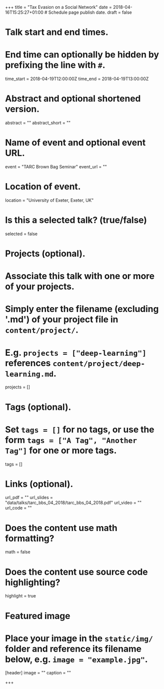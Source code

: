 +++
title = "Tax Evasion on a Social Network"
date = 2018-04-16T15:25:27+01:00  # Schedule page publish date.
draft = false

# Talk start and end times.
#   End time can optionally be hidden by prefixing the line with `#`.
time_start = 2018-04-19T12:00:00Z
time_end = 2018-04-19T13:00:00Z

# Abstract and optional shortened version.
abstract = ""
abstract_short = ""

# Name of event and optional event URL.
event = "TARC Brown Bag Seminar"
event_url = ""

# Location of event.
location = "University of Exeter, Exeter, UK"

# Is this a selected talk? (true/false)
selected = false

# Projects (optional).
#   Associate this talk with one or more of your projects.
#   Simply enter the filename (excluding '.md') of your project file in `content/project/`.
#   E.g. `projects = ["deep-learning"]` references `content/project/deep-learning.md`.
projects = []

# Tags (optional).
#   Set `tags = []` for no tags, or use the form `tags = ["A Tag", "Another Tag"]` for one or more tags.
tags = []

# Links (optional).
url_pdf = ""
url_slides = "data/talks/tarc_bbs_04_2018/tarc_bbs_04_2018.pdf"
url_video = ""
url_code = ""

# Does the content use math formatting?
math = false

# Does the content use source code highlighting?
highlight = true

# Featured image
# Place your image in the `static/img/` folder and reference its filename below, e.g. `image = "example.jpg"`.
[header]
image = ""
caption = ""

+++

